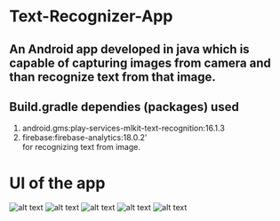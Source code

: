 # Text-Recognizer-App<br>
## An Android app developed in java which is capable of capturing images from camera and than recognize text from that image.<br>
## Build.gradle dependies (packages) used <br>
1) android.gms:play-services-mlkit-text-recognition:16.1.3 <br>
2) firebase:firebase-analytics:18.0.2' <br>
for recognizing text from image.<br>
# UI of the app
  ![alt text](https://github.com/3682himanshu/Text-Recognizer-App/blob/master/Images/1.jpg?raw=true)
  ![alt text](https://github.com/3682himanshu/Text-Recognizer-App/blob/master/Images/2.jpg?raw=true)
  ![alt text](https://github.com/3682himanshu/Text-Recognizer-App/blob/master/Images/3.jpg?raw=true)
  ![alt text](https://github.com/3682himanshu/Text-Recognizer-App/blob/master/Images/4.jpg?raw=true)
  ![alt text](https://github.com/3682himanshu/Text-Recognizer-App/blob/master/Images/5.jpg?raw=true)
